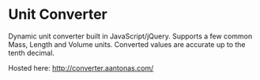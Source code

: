 # Unit Converter

Dynamic unit converter built in JavaScript/jQuery.
Supports a few common Mass, Length and Volume units.
Converted values are accurate up to the tenth decimal.

Hosted here:
http://converter.aantonas.com/